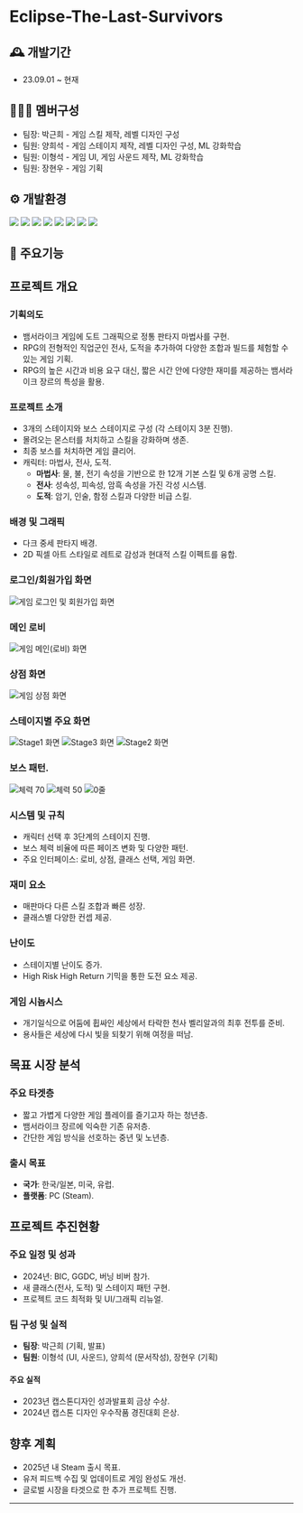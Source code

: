 # Eclipse-The-Last-Survivors

## 🕰️ 개발기간
- 23.09.01 ~ 현재

## 🧑‍🤝‍🧑 멤버구성
- 팀장: 박근희 - 게임 스킬 제작, 레벨 디자인 구성
- 팀원: 양희석 - 게임 스테이지 제작, 레벨 디자인 구성, ML 강화학습
- 팀원: 이형석 - 게임 UI, 게임 사운드 제작, ML 강화학습
- 팀원: 장현우 - 게임 기획

## ⚙️ 개발환경
<img src="https://img.shields.io/badge/Unity Editor v2023.1.15f-000000?style=for-the-badge&logo=unity&logoColor=white"> <img src="https://img.shields.io/badge/ML Agent V0.28.0-000000?style=for-the-badge&logo=unity&logoColor=white"> <img src="https://img.shields.io/badge/Unity Package MLAgents: V2.0.1-000000?style=for-the-badge&logo=unity&logoColor=white"> <img src="https://img.shields.io/badge/Python V3.7.9-3776AB?style=for-the-badge&logo=Python&logoColor=white"> <img src="https://img.shields.io/badge/Anaconda3 V5.1.0-44A833?style=for-the-badge&logo=Anaconda&logoColor=white"> <img src="https://img.shields.io/badge/TensorFlow V2.13.0-FF6F00?style=for-the-badge&logo=TensorFlow&logoColor=white"> <img src="https://img.shields.io/badge/PyTorch V1.10.2-EE4C2C?style=for-the-badge&logo=PyTorch&logoColor=white"> <img src="https://img.shields.io/badge/C%23-512BD4?style=for-the-badge&logo=csharp&logoColor=white">

## 🔧 주요기능

## 프로젝트 개요

### 기획의도
- 뱀서라이크 게임에 도트 그래픽으로 정통 판타지 마법사를 구현.
- RPG의 전형적인 직업군인 전사, 도적을 추가하여 다양한 조합과 빌드를 체험할 수 있는 게임 기획.
- RPG의 높은 시간과 비용 요구 대신, 짧은 시간 안에 다양한 재미를 제공하는 뱀서라이크 장르의 특성을 활용.

### 프로젝트 소개
- 3개의 스테이지와 보스 스테이지로 구성 (각 스테이지 3분 진행).
- 몰려오는 몬스터를 처치하고 스킬을 강화하며 생존.
- 최종 보스를 처치하면 게임 클리어.
- 캐릭터: 마법사, 전사, 도적.
  - **마법사**: 물, 불, 전기 속성을 기반으로 한 12개 기본 스킬 및 6개 공명 스킬.
  - **전사**: 성속성, 피속성, 암흑 속성을 가진 각성 시스템.
  - **도적**: 암기, 인술, 함정 스킬과 다양한 비급 스킬.

### 배경 및 그래픽
- 다크 중세 판타지 배경.
- 2D 픽셀 아트 스타일로 레트로 감성과 현대적 스킬 이펙트를 융합.

### 로그인/회원가입 화면
![게임 로그인 및 회원가입 화면](https://github.com/user-attachments/assets/1678012e-00a5-4774-8dc6-52ca751d275c)

### 메인 로비
![게임 메인(로비) 화면](https://github.com/user-attachments/assets/141ceeeb-14fb-4471-adeb-d983e14fc07d)

### 상점 화면
![게임 상점 화면](https://github.com/user-attachments/assets/e0e68fd3-c482-4db7-a7ba-4023428107f9)

### 스테이지별 주요 화면
![Stage1 화면](https://github.com/user-attachments/assets/25cab65e-b0d4-4140-b761-1e760a6b2281)
![Stage3 화면](https://github.com/user-attachments/assets/1751354d-74fc-46e9-9895-f487451fc303)
![Stage2 화면](https://github.com/user-attachments/assets/4035e1dd-69a7-4c3c-9fd1-bfab6d63fa14)

### 보스 패턴.
![체력 70 ](https://github.com/user-attachments/assets/c93643f6-2b46-4789-874e-0589a5b5b3ae)
![체력 50 ](https://github.com/user-attachments/assets/c7320055-94a1-4629-beb8-56521cef6846)
![0줄](https://github.com/user-attachments/assets/2867fb1e-dd01-48f8-94ad-b42edc0ef15f)

### 시스템 및 규칙
- 캐릭터 선택 후 3단계의 스테이지 진행.
- 보스 체력 비율에 따른 페이즈 변화 및 다양한 패턴.
- 주요 인터페이스: 로비, 상점, 클래스 선택, 게임 화면.

### 재미 요소
- 매판마다 다른 스킬 조합과 빠른 성장.
- 클래스별 다양한 컨셉 제공.

### 난이도
- 스테이지별 난이도 증가.
- High Risk High Return 기믹을 통한 도전 요소 제공.

### 게임 시놉시스
- 개기일식으로 어둠에 휩싸인 세상에서 타락한 천사 벨리알과의 최후 전투를 준비.
- 용사들은 세상에 다시 빛을 되찾기 위해 여정을 떠남.

## 목표 시장 분석

### 주요 타겟층
- 짧고 가볍게 다양한 게임 플레이를 즐기고자 하는 청년층.
- 뱀서라이크 장르에 익숙한 기존 유저층.
- 간단한 게임 방식을 선호하는 중년 및 노년층.

### 출시 목표
- **국가**: 한국/일본, 미국, 유럽.
- **플랫폼**: PC (Steam).

## 프로젝트 추진현황

### 주요 일정 및 성과
- 2024년: BIC, GGDC, 버닝 비버 참가.
- 새 클래스(전사, 도적) 및 스테이지 패턴 구현.
- 프로젝트 코드 최적화 및 UI/그래픽 리뉴얼.

### 팀 구성 및 실적
- **팀장**: 박근희 (기획, 발표)
- **팀원**: 이형석 (UI, 사운드), 양희석 (문서작성), 장현우 (기획)

#### 주요 실적
- 2023년 캡스톤디자인 성과발표회 금상 수상.
- 2024년 캡스톤 디자인 우수작품 경진대회 은상.

## 향후 계획
- 2025년 내 Steam 출시 목표.
- 유저 피드백 수집 및 업데이트로 게임 완성도 개선.
- 글로벌 시장을 타겟으로 한 추가 프로젝트 진행.

---



